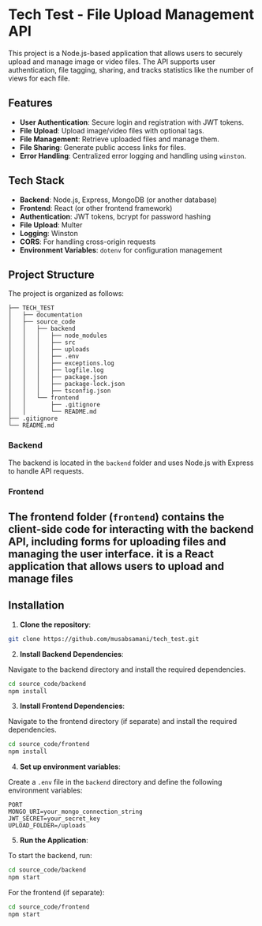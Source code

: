 
# Tech Test - File Upload Management API

This project is a Node.js-based application that allows users to securely upload and manage image or video files. The API supports user authentication, file tagging, sharing, and tracks statistics like the number of views for each file.

## Features

- **User Authentication**: Secure login and registration with JWT tokens.
- **File Upload**: Upload image/video files with optional tags.
- **File Management**: Retrieve uploaded files and manage them.
- **File Sharing**: Generate public access links for files.
- **Error Handling**: Centralized error logging and handling using `winston`.

## Tech Stack

- **Backend**: Node.js, Express, MongoDB (or another database)
- **Frontend**: React (or other frontend framework)
- **Authentication**: JWT tokens, bcrypt for password hashing
- **File Upload**: Multer
- **Logging**: Winston
- **CORS**: For handling cross-origin requests
- **Environment Variables**: `dotenv` for configuration management

## Project Structure

The project is organized as follows:

```text
├── TECH_TEST
│   ├── documentation
│   ├── source_code
│   │   ├── backend
│   │   │   ├── node_modules
│   │   │   ├── src
│   │   │   ├── uploads
│   │   │   ├── .env
│   │   │   ├── exceptions.log
│   │   │   ├── logfile.log
│   │   │   ├── package.json
│   │   │   ├── package-lock.json
│   │   │   ├── tsconfig.json
│   │   └── frontend
│   │       ├── .gitignore
│   │       └── README.md
├── .gitignore
└── README.md
```

### Backend

The backend is located in the `backend` folder and uses Node.js with Express to handle API requests.

### Frontend

The frontend folder (`frontend`) contains the client-side code for interacting with the backend API, including forms for uploading files and managing the user interface.
it is a React application that allows users to upload and manage files
---

## Installation

1. **Clone the repository**:

```bash
git clone https://github.com/musabsamani/tech_test.git
```

2. **Install Backend Dependencies**:

Navigate to the backend directory and install the required dependencies.

```bash
cd source_code/backend
npm install
```

3. **Install Frontend Dependencies**:

Navigate to the frontend directory (if separate) and install the required dependencies.

```bash
cd source_code/frontend
npm install
```

4. **Set up environment variables**:

Create a `.env` file in the `backend` directory and define the following environment variables:

```env
PORT
MONGO_URI=your_mongo_connection_string
JWT_SECRET=your_secret_key
UPLOAD_FOLDER=/uploads
```

5. **Run the Application**:

To start the backend, run:

```bash
cd source_code/backend
npm start
```

For the frontend (if separate):

```bash
cd source_code/frontend
npm start
```

<!-- The backend will run on `http://localhost:[PORT]`, and the frontend will run on `http://localhost:3001`. -->
